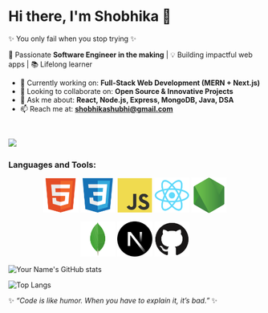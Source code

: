# Hi there, I'm Shobhika 👋
✨ You only fail when you stop trying ✨

🚀 Passionate **Software Engineer in the making** | 💡 Building impactful web apps | 📚 Lifelong learner  

- 🔭 Currently working on: **Full-Stack Web Development (MERN + Next.js)**   
- 👯 Looking to collaborate on: **Open Source & Innovative Projects**  
- 💬 Ask me about: **React, Node.js, Express, MongoDB, Java, DSA**  
- 📫 Reach me at: **shobhikashubhi@gmail.com**  

</br> 

![](https://komarev.com/ghpvc/?username=Shobhika-123or=brightgreen)

### Languages and Tools:
<p align="center"> 
  <img src="https://raw.githubusercontent.com/devicons/devicon/master/icons/html5/html5-original.svg" alt="html5" width="70" height="70"/> 
  <img src="https://raw.githubusercontent.com/devicons/devicon/master/icons/css3/css3-original.svg" alt="css3" width="70" height="70"/> 
  <img src="https://raw.githubusercontent.com/devicons/devicon/master/icons/javascript/javascript-original.svg" alt="javascript" width="70" height="70"/> 
  <img src="https://raw.githubusercontent.com/devicons/devicon/master/icons/react/react-original.svg" alt="react" width="70" height="70"/> 
  <img src="https://raw.githubusercontent.com/devicons/devicon/master/icons/nodejs/nodejs-original.svg" alt="nodejs" width="70" height="70"/>
</p>
 <p align="center">
  <img src="https://raw.githubusercontent.com/devicons/devicon/master/icons/mongodb/mongodb-original.svg" alt="mongodb" width="70" height="70"/>
  <img src="https://raw.githubusercontent.com/devicons/devicon/master/icons/nextjs/nextjs-original.svg" alt="nextjs" width="70" height="70"/>
  <img src="https://raw.githubusercontent.com/devicons/devicon/master/icons/github/github-original.svg" alt="github" width="70" height="70"/>
</p>

![Your Name's GitHub stats](https://github-readme-stats.vercel.app/api?username=shobhikaa16&show_icons=true&theme=radical)  

![Top Langs](https://github-readme-stats.vercel.app/api/top-langs/?username=shobhikaa16&layout=compact&theme=radical)


✨ _“Code is like humor. When you have to explain it, it’s bad.”_ ✨  

